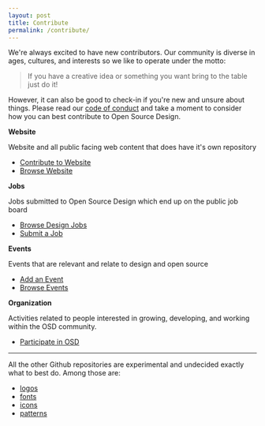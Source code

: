 ```yaml
---
layout: post
title: Contribute
permalink: /contribute/
---
```


We're always excited to have new contributors. Our community is diverse in 
ages, cultures, and interests so we like to operate under the motto:

> If you have a creative idea or something you want bring to the table just 
> do it!

However, it can also be good to check-in if you're new and unsure about things. 
Please read our [code of conduct](/code-of-conduct/) and take a moment to 
consider how you can best contribute to Open Source Design.

**Website** 

Website and all public facing web content that does have it's own repository

- [Contribute to Website](https://github.com/opensourcedesign/opensourcedesign.github.io)
- [Browse Website](http://opensourcedesign.net)

**Jobs**

Jobs submitted to Open Source Design which end up on the public job board

- [Browse Design Jobs](http://opensourcedesign.net/jobs)
- [Submit a Job](http://opensourcedesign.net/opensrcdesignjobs/) 

**Events**

Events that are relevant and relate to design and open source

- [Add an Event](https://github.com/opensourcedesign/events)
- [Browse Events](http://opensourcedesign.net/events)

**Organization**

Activities related to people interested in growing, developing, and working
within the OSD community.

- [Participate in OSD](https://github.com/opensourcedesign/organization)

---

All the other Github repositories are experimental and undecided exactly what 
to best do. Among those are:

- [logos](https://github.com/opensourcedesign/logos) 
- [fonts](https://github.com/opensourcedesign/fonts)
- [icons](https://github.com/opensourcedesign/icons)
- [patterns](https://github.com/opensourcedesign/patterns)

